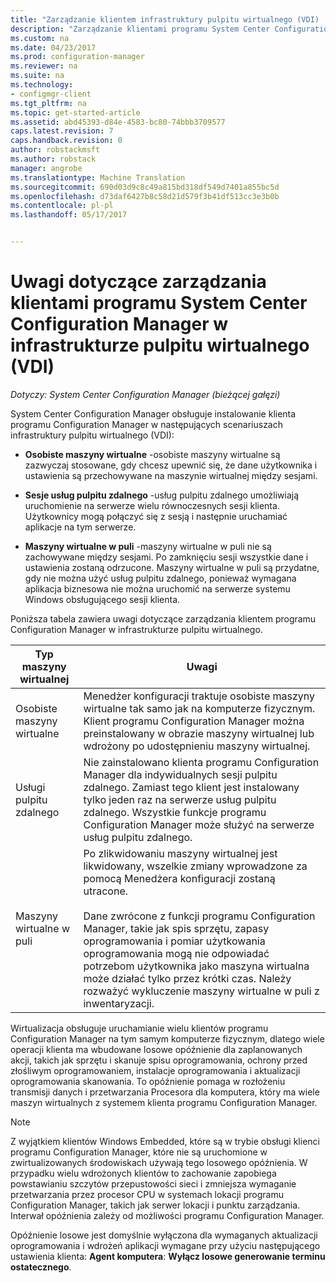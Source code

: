 ```yaml
---
title: "Zarządzanie klientem infrastruktury pulpitu wirtualnego (VDI) | Dokumentacja firmy Microsoft "
description: "Zarządzanie klientami programu System Center Configuration Manager w infrastrukturze pulpitu wirtualnego (VDI)."
ms.custom: na
ms.date: 04/23/2017
ms.prod: configuration-manager
ms.reviewer: na
ms.suite: na
ms.technology:
- configmgr-client
ms.tgt_pltfrm: na
ms.topic: get-started-article
ms.assetid: abd45393-d84e-4583-bc80-74bbb3709577
caps.latest.revision: 7
caps.handback.revision: 0
author: robstackmsft
ms.author: robstack
manager: angrobe
ms.translationtype: Machine Translation
ms.sourcegitcommit: 690d03d9c8c49a815bd318df549d7401a855bc5d
ms.openlocfilehash: d73daf6427b8c58d21d579f3b41df513cc3e3b0b
ms.contentlocale: pl-pl
ms.lasthandoff: 05/17/2017


---
```

# <a name="considerations-for-managing-system-center-configuration-manager-clients--in-a-virtual-desktop-infrastructure-vdi"></a>Uwagi dotyczące zarządzania klientami programu System Center Configuration Manager w infrastrukturze pulpitu wirtualnego (VDI)

*Dotyczy: System Center Configuration Manager (bieżącej gałęzi)*

System Center Configuration Manager obsługuje instalowanie klienta programu Configuration Manager w następujących scenariuszach infrastruktury pulpitu wirtualnego (VDI):  

-   **Osobiste maszyny wirtualne** -osobiste maszyny wirtualne są zazwyczaj stosowane, gdy chcesz upewnić się, że dane użytkownika i ustawienia są przechowywane na maszynie wirtualnej między sesjami.  

-   **Sesje usług pulpitu zdalnego** -usług pulpitu zdalnego umożliwiają uruchomienie na serwerze wielu równoczesnych sesji klienta. Użytkownicy mogą połączyć się z sesją i następnie uruchamiać aplikacje na tym serwerze.  

-   **Maszyny wirtualne w puli** -maszyny wirtualne w puli nie są zachowywane między sesjami. Po zamknięciu sesji wszystkie dane i ustawienia zostaną odrzucone. Maszyny wirtualne w puli są przydatne, gdy nie można użyć usług pulpitu zdalnego, ponieważ wymagana aplikacja biznesowa nie można uruchomić na serwerze systemu Windows obsługującego sesji klienta.  

 Poniższa tabela zawiera uwagi dotyczące zarządzania klientem programu Configuration Manager w infrastrukturze pulpitu wirtualnego.  

|Typ maszyny wirtualnej|Uwagi|  
|--------------------------|--------------------|  
|Osobiste maszyny wirtualne|Menedżer konfiguracji traktuje osobiste maszyny wirtualne tak samo jak na komputerze fizycznym. Klient programu Configuration Manager można preinstalowany w obrazie maszyny wirtualnej lub wdrożony po udostępnieniu maszyny wirtualnej.|  
|Usługi pulpitu zdalnego|Nie zainstalowano klienta programu Configuration Manager dla indywidualnych sesji pulpitu zdalnego. Zamiast tego klient jest instalowany tylko jeden raz na serwerze usług pulpitu zdalnego. Wszystkie funkcje programu Configuration Manager może służyć na serwerze usług pulpitu zdalnego.|  
|Maszyny wirtualne w puli|Po zlikwidowaniu maszyny wirtualnej jest likwidowany, wszelkie zmiany wprowadzone za pomocą Menedżera konfiguracji zostaną utracone.<br /><br /> Dane zwrócone z funkcji programu Configuration Manager, takie jak spis sprzętu, zapasy oprogramowania i pomiar użytkowania oprogramowania mogą nie odpowiadać potrzebom użytkownika jako maszyna wirtualna może działać tylko przez krótki czas. Należy rozważyć wykluczenie maszyny wirtualne w puli z inwentaryzacji.|  

 Wirtualizacja obsługuje uruchamianie wielu klientów programu Configuration Manager na tym samym komputerze fizycznym, dlatego wiele operacji klienta ma wbudowane losowe opóźnienie dla zaplanowanych akcji, takich jak sprzętu i skanuje spisu oprogramowania, ochrony przed złośliwym oprogramowaniem, instalacje oprogramowania i aktualizacji oprogramowania skanowania. To opóźnienie pomaga w rozłożeniu transmisji danych i przetwarzania Procesora dla komputera, który ma wiele maszyn wirtualnych z systemem klienta programu Configuration Manager.  

> [!NOTE]  
>  Z wyjątkiem klientów Windows Embedded, które są w trybie obsługi klienci programu Configuration Manager, które nie są uruchomione w zwirtualizowanych środowiskach używają tego losowego opóźnienia. W przypadku wielu wdrożonych klientów to zachowanie zapobiega powstawianiu szczytów przepustowości sieci i zmniejsza wymaganie przetwarzania przez procesor CPU w systemach lokacji programu Configuration Manager, takich jak serwer lokacji i punktu zarządzania. Interwał opóźnienia zależy od możliwości programu Configuration Manager.  
>   
>  Opóźnienie losowe jest domyślnie wyłączona dla wymaganych aktualizacji oprogramowania i wdrożeń aplikacji wymagane przy użyciu następującego ustawienia klienta: **Agent komputera**: **Wyłącz losowe generowanie terminu ostatecznego**.

